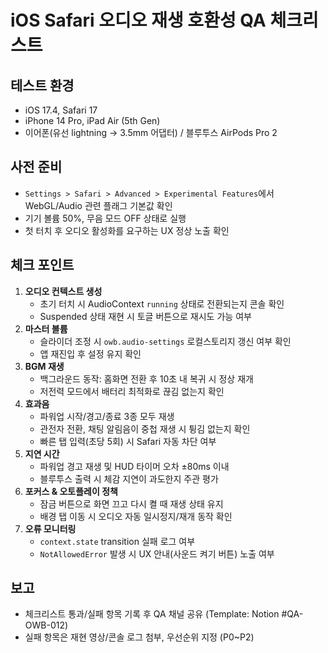 # iOS Safari 오디오 재생 호환성 QA 체크리스트

## 테스트 환경
- iOS 17.4, Safari 17
- iPhone 14 Pro, iPad Air (5th Gen)
- 이어폰(유선 lightning → 3.5mm 어댑터) / 블루투스 AirPods Pro 2

## 사전 준비
- `Settings > Safari > Advanced > Experimental Features`에서 WebGL/Audio 관련 플래그 기본값 확인
- 기기 볼륨 50%, 무음 모드 OFF 상태로 실행
- 첫 터치 후 오디오 활성화를 요구하는 UX 정상 노출 확인

## 체크 포인트
1. **오디오 컨텍스트 생성**
   - 초기 터치 시 AudioContext `running` 상태로 전환되는지 콘솔 확인
   - Suspended 상태 재현 시 토글 버튼으로 재시도 가능 여부
2. **마스터 볼륨**
   - 슬라이더 조정 시 `owb.audio-settings` 로컬스토리지 갱신 여부 확인
   - 앱 재진입 후 설정 유지 확인
3. **BGM 재생**
   - 백그라운드 동작: 홈화면 전환 후 10초 내 복귀 시 정상 재개
   - 저전력 모드에서 배터리 최적화로 끊김 없는지 확인
4. **효과음**
   - 파워업 시작/경고/종료 3종 모두 재생
   - 관전자 전환, 채팅 알림음이 중첩 재생 시 튕김 없는지 확인
   - 빠른 탭 입력(초당 5회) 시 Safari 자동 차단 여부
5. **지연 시간**
   - 파워업 경고 재생 및 HUD 타이머 오차 ±80ms 이내
   - 블루투스 출력 시 체감 지연이 과도한지 주관 평가
6. **포커스 & 오토플레이 정책**
   - 잠금 버튼으로 화면 끄고 다시 켤 때 재생 상태 유지
   - 배경 탭 이동 시 오디오 자동 일시정지/재개 동작 확인
7. **오류 모니터링**
   - `context.state` transition 실패 로그 여부
   - `NotAllowedError` 발생 시 UX 안내(사운드 켜기 버튼) 노출 여부

## 보고
- 체크리스트 통과/실패 항목 기록 후 QA 채널 공유 (Template: Notion #QA-OWB-012)
- 실패 항목은 재현 영상/콘솔 로그 첨부, 우선순위 지정 (P0~P2)
